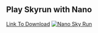 ## Play Skyrun with Nano
[Link To Download](https://www.google.com)
[![Nano Sky Run](https://img.youtube.com/watch?v=c8QsINMSniU/0.jpg)](https://www.youtube.com/watch?v=c8QsINMSniU "Nano Sky Run")

